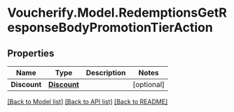 # Voucherify.Model.RedemptionsGetResponseBodyPromotionTierAction

## Properties

Name | Type | Description | Notes
------------ | ------------- | ------------- | -------------
**Discount** | [**Discount**](Discount.md) |  | [optional] 

[[Back to Model list]](../../README.md#documentation-for-models) [[Back to API list]](../../README.md#documentation-for-api-endpoints) [[Back to README]](../../README.md)

